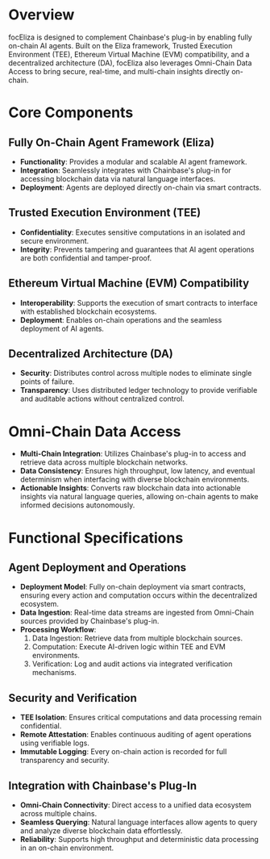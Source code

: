 # Overview

focEliza is designed to complement Chainbase's plug-in by enabling fully on-chain AI agents. Built on the Eliza framework, Trusted Execution Environment (TEE), Ethereum Virtual Machine (EVM) compatibility, and a decentralized architecture (DA), focEliza also leverages Omni-Chain Data Access to bring secure, real-time, and multi-chain insights directly on-chain.

# Core Components

## Fully On-Chain Agent Framework (Eliza)

- **Functionality**: Provides a modular and scalable AI agent framework.
- **Integration**: Seamlessly integrates with Chainbase's plug-in for accessing blockchain data via natural language interfaces.
- **Deployment**: Agents are deployed directly on-chain via smart contracts.

## Trusted Execution Environment (TEE)

- **Confidentiality**: Executes sensitive computations in an isolated and secure environment.
- **Integrity**: Prevents tampering and guarantees that AI agent operations are both confidential and tamper-proof.

## Ethereum Virtual Machine (EVM) Compatibility

- **Interoperability**: Supports the execution of smart contracts to interface with established blockchain ecosystems.
- **Deployment**: Enables on-chain operations and the seamless deployment of AI agents.

## Decentralized Architecture (DA)

- **Security**: Distributes control across multiple nodes to eliminate single points of failure.
- **Transparency**: Uses distributed ledger technology to provide verifiable and auditable actions without centralized control.

# Omni-Chain Data Access

- **Multi-Chain Integration**: Utilizes Chainbase's plug-in to access and retrieve data across multiple blockchain networks.
- **Data Consistency**: Ensures high throughput, low latency, and eventual determinism when interfacing with diverse blockchain environments.
- **Actionable Insights**: Converts raw blockchain data into actionable insights via natural language queries, allowing on-chain agents to make informed decisions autonomously.

# Functional Specifications

## Agent Deployment and Operations

- **Deployment Model**: Fully on-chain deployment via smart contracts, ensuring every action and computation occurs within the decentralized ecosystem.
- **Data Ingestion**: Real-time data streams are ingested from Omni-Chain sources provided by Chainbase's plug-in.
- **Processing Workflow**:
  1. Data Ingestion: Retrieve data from multiple blockchain sources.
  2. Computation: Execute AI-driven logic within TEE and EVM environments.
  3. Verification: Log and audit actions via integrated verification mechanisms.

## Security and Verification

- **TEE Isolation**: Ensures critical computations and data processing remain confidential.
- **Remote Attestation**: Enables continuous auditing of agent operations using verifiable logs.
- **Immutable Logging**: Every on-chain action is recorded for full transparency and security.

## Integration with Chainbase's Plug-In

- **Omni-Chain Connectivity**: Direct access to a unified data ecosystem across multiple chains.
- **Seamless Querying**: Natural language interfaces allow agents to query and analyze diverse blockchain data effortlessly.
- **Reliability**: Supports high throughput and deterministic data processing in an on-chain environment.
